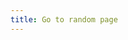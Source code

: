 ```yaml
---
title: Go to random page
---
```


<script setup>
import { onMounted } from 'vue'
import { useRouter } from 'vitepress'
import { data as posts } from './.vitepress/theme/components/posts.data'

const router = useRouter()

onMounted(() => {
  if (!posts || posts.length === 0) return
  const random = posts[Math.floor(Math.random() * posts.length)]
  if (random.url) {
    router.go(random.url)
  }
})

</script>
